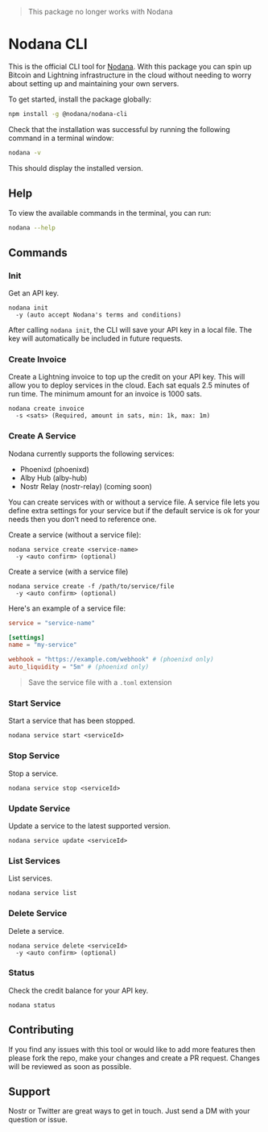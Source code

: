 > This package no longer works with Nodana

# Nodana CLI

This is the official CLI tool for [Nodana](https://nodana.io). With this package you can spin up Bitcoin and Lightning infrastructure in the cloud without needing to worry about setting up and maintaining your own servers.

To get started, install the package globally:

```sh
npm install -g @nodana/nodana-cli
```

Check that the installation was successful by running the following command in a terminal window:

```sh
nodana -v
```

This should display the installed version.

## Help

To view the available commands in the terminal, you can run:

```sh
nodana --help
```

## Commands

### Init

Get an API key.

```
nodana init
  -y (auto accept Nodana's terms and conditions)
```

After calling `nodana init`, the CLI will save your API key in a local file. The key will automatically be included in future requests.

### Create Invoice

Create a Lightning invoice to top up the credit on your API key. This will allow you to deploy services in the cloud. Each sat equals 2.5 minutes of run time. The minimum amount for an invoice is 1000 sats.

```
nodana create invoice
  -s <sats> (Required, amount in sats, min: 1k, max: 1m)
```

### Create A Service

Nodana currently supports the following services:

- Phoenixd (phoenixd)
- Alby Hub (alby-hub)
- Nostr Relay (nostr-relay) (coming soon)

You can create services with or without a service file. A service file lets you define extra settings for your service but if the default service is ok for your needs then you don't need to reference one.

Create a service (without a service file):

```
nodana service create <service-name>
  -y <auto confirm> (optional)
```

Create a service (with a service file)

```
nodana service create -f /path/to/service/file
  -y <auto confirm> (optional)
```

Here's an example of a service file:

```toml
service = "service-name"

[settings]
name = "my-service"

webhook = "https://example.com/webhook" # (phoenixd only)
auto_liquidity = "5m" # (phoenixd only)
```

> Save the service file with a `.toml` extension

### Start Service

Start a service that has been stopped.

```
nodana service start <serviceId>
```

### Stop Service

Stop a service.

```
nodana service stop <serviceId>
```

### Update Service

Update a service to the latest supported version.

```
nodana service update <serviceId>
```

### List Services

List services.

```
nodana service list
```

### Delete Service

Delete a service.

```
nodana service delete <serviceId>
  -y <auto confirm> (optional)
```

### Status

Check the credit balance for your API key.

```
nodana status
```

## Contributing

If you find any issues with this tool or would like to add more features then please fork the repo, make your changes and create a PR request. Changes will be reviewed as soon as possible.

## Support

Nostr or Twitter are great ways to get in touch. Just send a DM with your question or issue.
